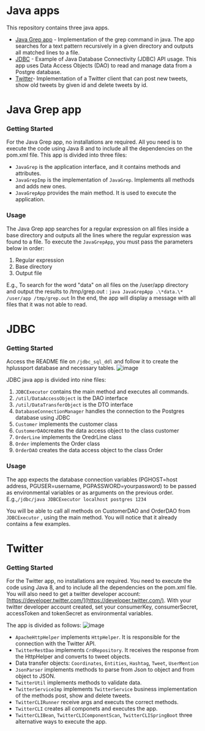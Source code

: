 # Java apps
This repository contains three java apps.
- [Java Grep app](#grep) - Implementation of the grep command in java. The app searches for a text pattern recursively in a given directory and outputs all matched lines to a file.
- [JDBC](#jdbc) - Example of Java Database Connectivity (JDBC) API usage. This app uses Data Access Objects (DAO) to read and manage data from a Postgre database.
- [Twitter](#twitter)- Implementation of a Twitter client that can post new tweets, show old tweets by given id and delete tweets by id.
<a name="grep"></a>
# Java Grep app
### Getting Started
For the Java Grep app, no installations are required. All you need is to execute the code using Java 8 and to include all the dependencies on the pom.xml file.
This app is divided into three files:
 - `JavaGrep` is the application interface, and it contains methods and attributes.
 - `JavaGrepImp` is the implementation of `JavaGrep`. Implements all methods and adds new ones.
 - `JavaGrepApp` provides the main method. It is used to execute the application.

### Usage
The Java Grep app searches for a regular expression on all files inside a base directory and outputs all the lines where the regular expression was found to a file.
To execute the `JavaGrepApp`, you must pass the parameters below in order:
 1. Regular expression
 2. Base directory
 3. Output file

E.g., To search for the word "data" on all files on the /user/app directory and output the results to /tmp/grep.out :
 `java JavaGrepApp .\*data.\* /user/app /tmp/grep.out`
 In the end, the app will display a message with all files that it was not able to read.
<a name="jdbc"></a>
 # JDBC 
  ### Getting Started
 Access the README file on `/jdbc_sql_ddl` and follow it to create the hplussport database and necessary tables.
![image](https://drive.google.com/uc?export=view&id=1AwyghOuU2UBMr6_ysmbk2eKSufjbwx6_)
  
  JDBC java app is divided into nine files:
 1. `JDBCExecutor` contains the main method and executes all commands.
 2. `/util/DataAccessObject` is the DAO interface
 3. `/util/DataTransferObject` is the DTO interface
 4. `DatabaseConnectionManager` handles the connection to the Postgres database using JDBC
 5. `Customer` implements the customer class
 6. `CustomerDAO`creates the data access object to the class customer
 7. `OrderLine` implements the OredrLine class
 8. `Order` implements the Order class
 9. `OrderDAO` creates the data access object to the class Order

### Usage
The app expects the database connection variables (PGHOST=host address, PGUSER=username, PGPASSWORD=yourpassword) to be passed as environmental variables or as arguments on the previous order.
E.g.,`/jdbc/java JDBCExecutor localhost postgres 1234`

You will be able to call all methods on CustomerDAO and OrderDAO from `JDBCExecutor` , using the main method. You will notice that it already contains a few examples.

 <a name="twitter"></a>
 # Twitter
 ### Getting Started
 For the Twitter app, no installations are required. You need to execute the code using Java 8, and to include all the dependencies on the pom.xml file.
 You will also need to get a twitter developer account: [https://developer.twitter.com/](https://developer.twitter.com/). 
 With your twitter developer account created, set your consumerKey, consumerSecret, accessToken and tokenSecret as environmental variables.
 
 The app is divided as follows:
![image](https://drive.google.com/uc?export=view&id=1_RH6sYWUKTJ6hStQWGrE5zPPkxRRPPCn)


- `ApacheHttpHelper` implements `HttpHelper`. It is responsible for the connection with the Twitter API.
- `TwitterRestDao` implements `CrdRepository`. It receives the response from the HttpHelper and converts to tweet objects.
- Data transfer objects: `Coordinates`, `Entities`, `Hashtag`, `Tweet`, `UserMention`
- `JsonParser` implements methods to parse from Json to object and from object to JSON.
- `TwitterUtil` implements methods to validate data.
- `TwitterServiceImp` implements `TwitterService` business implementation of the methods post, show and delete tweets.
- `TwitterCLIRunner` receive args and executs the correct methods.
- `TwitterCLI` creates all componets and executes the app.
- `TwitterCLIBean`, `TwitterCLIComponentScan`, `TwitterCLISpringBoot` three alternative ways to execute the app.


<!--stackedit_data:
eyJoaXN0b3J5IjpbLTE4MjMzMDE3OTMsLTE2NDYwNDE0MjMsMT
kxNzM5OTM4OCwtMTM3NTM1MjU0NSwtMzkwOTU5MTI3LC03NDU2
ODY3MDgsMTQ0NTgyMTY0NywtMTUxMjg5OTM4NiwxMTA5MTE1MT
E0LC03MDQyMzI0OTcsLTE2NDcyNzc1OTIsLTEyOTI5MTYyMTIs
ODczMTExMDAzLC0xNDI5NTI1NDE2LC0yMDgxMzQ0NDAwLC00Nj
c1Njk5ODksMTg2NzE0MTcyNywtMTY5ODgwMTI1NywyMDQxNDQy
OTY1XX0=
-->